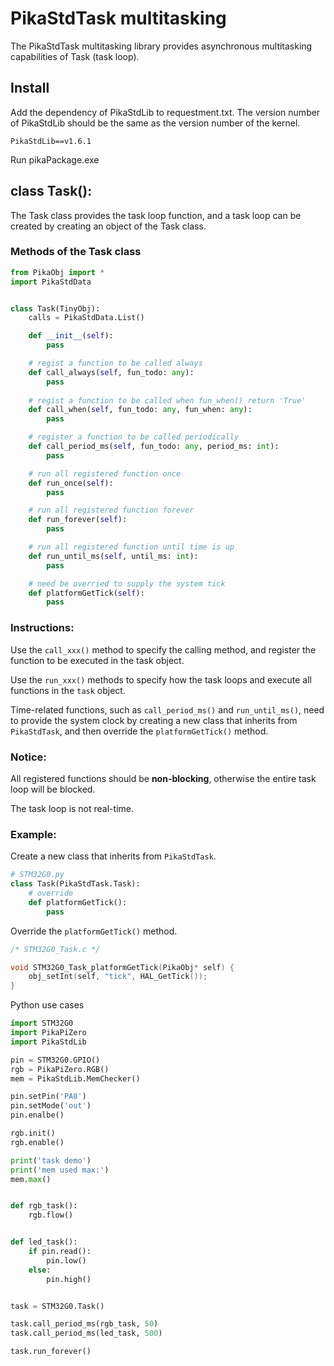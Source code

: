 # PikaStdTask multitasking

The PikaStdTask multitasking library provides asynchronous multitasking capabilities of Task (task loop).
## Install

Add the dependency of PikaStdLib to requestment.txt. The version number of PikaStdLib should be the same as the version number of the kernel.

````
PikaStdLib==v1.6.1
````

Run pikaPackage.exe

## class Task():

The Task class provides the task loop function, and a task loop can be created by creating an object of the Task class.

### Methods of the Task class

````python
from PikaObj import *
import PikaStdData


class Task(TinyObj):
    calls = PikaStdData.List()

    def __init__(self):
        pass

    # regist a function to be called always
    def call_always(self, fun_todo: any):
        pass
    
    # regist a function to be called when fun_when() return 'True'
    def call_when(self, fun_todo: any, fun_when: any):
        pass

    # register a function to be called periodically
    def call_period_ms(self, fun_todo: any, period_ms: int):
        pass

    # run all registered function once
    def run_once(self):
        pass

    # run all registered function forever
    def run_forever(self):
        pass

    # run all registered function until time is up
    def run_until_ms(self, until_ms: int):
        pass

    # need be overried to supply the system tick
    def platformGetTick(self):
        pass

````

### Instructions:

Use the `call_xxx()` method to specify the calling method, and register the function to be executed in the task object.

Use the `run_xxx()` methods to specify how the task loops and execute all functions in the `task` object.

Time-related functions, such as `call_period_ms()` and `run_until_ms()`, need to provide the system clock by creating a new class that inherits from `PikaStdTask`, and then override the `platformGetTick()` method.

### Notice:

All registered functions should be **non-blocking**, otherwise the entire task loop will be blocked.

The task loop is not real-time.

### Example:

Create a new class that inherits from `PikaStdTask`.

````python
# STM32G0.py
class Task(PikaStdTask.Task):
    # override
    def platformGetTick():
        pass
````

Override the `platformGetTick()` method.

````c
/* STM32G0_Task.c */

void STM32G0_Task_platformGetTick(PikaObj* self) {
    obj_setInt(self, "tick", HAL_GetTick());
}
````

Python use cases

````python
import STM32G0
import PikaPiZero
import PikaStdLib

pin = STM32G0.GPIO()
rgb = PikaPiZero.RGB()
mem = PikaStdLib.MemChecker()

pin.setPin('PA8')
pin.setMode('out')
pin.enalbe()

rgb.init()
rgb.enable()

print('task demo')
print('mem used max:')
mem.max()


def rgb_task():
    rgb.flow()


def led_task():
    if pin.read():
        pin.low()
    else:
        pin.high()


task = STM32G0.Task()

task.call_period_ms(rgb_task, 50)
task.call_period_ms(led_task, 500)

task.run_forever()

````
